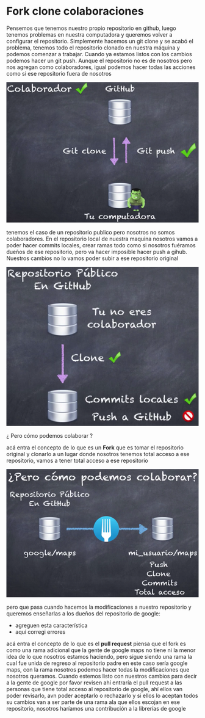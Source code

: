 # Fork clone colaboraciones

Pensemos que tenemos nuestro propio repositorio en github, luego tenemos problemas en nuestra computadora y queremos volver a configurar el repositorio. Simplemente hacemos un git clone y se acabó el problema, tenemos todo el repositorio clonado en nuestra máquina y podemos comenzar a trabajar. Cuando ya estamos listos con los cambios podemos hacer un git push. Aunque el repositorio no es de nosotros pero nos agregan como colaboradores, igual podemos hacer todas las acciones como si ese repositorio fuera de nosotros

![githubflow](/images/repo1.png)

tenemos el caso de un repositorio publico pero nosotros no somos colaboradores. En el repositorio local de nuestra maquina nosotros vamos a poder hacer commits locales, crear ramas todo como si nosotros fuéramos dueños de ese repositorio, pero va hacer imposible hacer push a gihub. Nuestros cambios no lo vamos poder subir a ese repositorio original

![githubflow](/images/repo2.png)

¿ Pero cómo podemos colaborar ?

acá entra el concepto de lo que es un **Fork** que es tomar el repositorio original y clonarlo a un lugar donde nosotros tenemos total acceso a ese repositorio, vamos a tener total acceso a ese repositorio

![githubflow](/images/fork.png)

pero que pasa cuando hacemos la modificaciones a nuestro repositorio y queremos enseñarlas a los dueños del repositorio de google:

- agreguen esta característica
- aquí corregi errores

acá entra el concepto de lo que es el **pull request** piensa que el fork es como una rama adicional que la gente de google maps no tiene ni la menor idea de lo que nosotros estamos haciendo, pero sigue siendo una rama la cual fue unida de regreso al repositorio padre en este caso sería google maps, con la rama nosotros podemos hacer todas la modificaciones que nosotros queramos.
Cuando estemos listo con nuestros cambios para decir a la gente de google por favor revisen ahí entraría el pull request a las personas que tiene total acceso al repositorio de google, ahí ellos van poder revisarlo, avn poder aceptarlo o rechazarlo y si ellos lo aceptan todos su cambios van a ser parte de una rama ala que ellos escojan en ese repositorio, nosotros haríamos una contribución a la librerías de google
